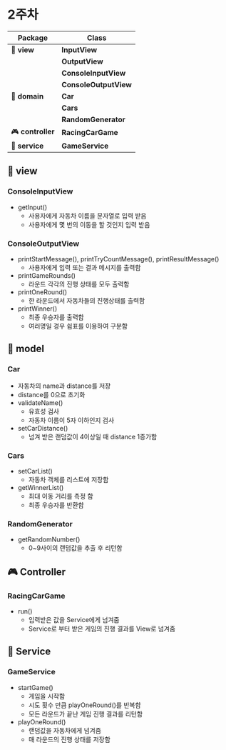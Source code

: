 # 2주차

| **Package** | **Class** |
| --- | --- |
| 💬 **view** | **InputView** |
|  | **OutputView** |
|  | **ConsoleInputView** |
|  | **ConsoleOutputView** |
| 💾 **domain** | **Car** |
|  | **Cars** |
|  | **RandomGenerator** |
| 🎮 **controller** | **RacingCarGame** |
| 🧹 **service** | **GameService** |

## 💬 view

### ConsoleInputView

- getInput()
  - 사용자에게 자동차 이름을 문자열로 입력 받음
  - 사용자에게 몇 번의 이동을 할 것인지 입력 받음

### ConsoleOutputView

- printStartMessage(), printTryCountMessage(), printResultMessage()
  - 사용자에게 입력 또는 결과 메시지를 출력함
- printGameRounds()
  - 라운드 각각의 진행 상태를 모두 출력함
- printOneRound()
  - 한 라운드에서 자동차들의 진행상태를 출력함
- printWinner()
  - 최종 우승자를 출력함
  - 여러명일 경우 쉼표를 이용하여 구분함

## 💾 model

### Car

- 자동차의 name과 distance를 저장
- distance를 0으로 초기화
- validateName()
  - 유효성 검사
  - 자동차 이름이 5자 이하인지 검사
- setCarDistance()
  - 넘겨 받은 랜덤값이 4이상일 때 distance 1증가함

### Cars

- setCarList()
  - 자동차 객체를 리스트에 저장함
- getWinnerList()
  - 최대 이동 거리를 측정 함
  - 최종 우승자를 반환함

### RandomGenerator

- getRandomNumber()
  - 0~9사이의 랜덤값을 추출 후 리턴함


## 🎮 Controller

### RacingCarGame

- run()
  - 입력받은 값을 Service에게 넘겨줌
  - Service로 부터 받은 게임의 진행 결과를 View로 넘겨줌

## 🧹 Service
### GameService

- startGame()
  - 게임을 시작함
  - 시도 횟수 만큼 playOneRound()를 반복함
  - 모든 라운드가 끝난 게임 진행 결과를 리턴함
- playOneRound()
  - 랜덤값을 자동차에게 넘겨줌
  - 매 라운드의 진행 상태를 저장함
